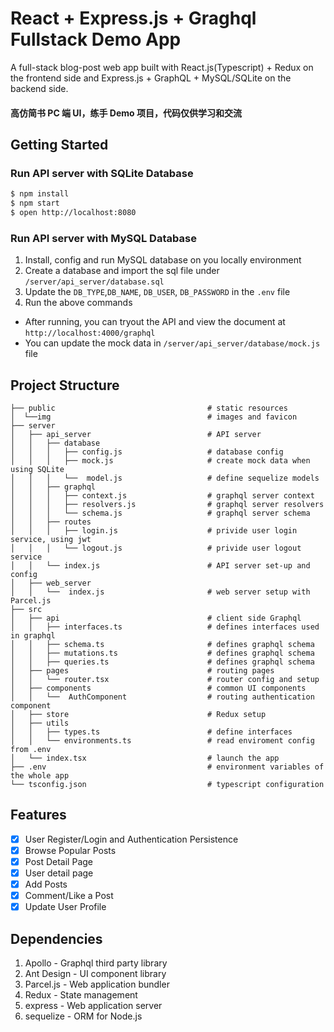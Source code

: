 # React + Express.js + Graghql Fullstack Demo App

A full-stack blog-post web app built with React.js(Typescript) + Redux on the frontend side and Express.js + GraphQL + MySQL/SQLite on the backend side.

#### 高仿简书 PC 端 UI，练手 Demo 项目，代码仅供学习和交流

## Getting Started

### Run API server with SQLite Database

```bash
$ npm install
$ npm start
$ open http://localhost:8080
```

### Run API server with MySQL Database

1. Install, config and run MySQL database on you locally environment
2. Create a database and import the sql file under `/server/api_server/database.sql`
3. Update the `DB_TYPE`,`DB_NAME`, `DB_USER`, `DB_PASSWORD` in the `.env` file
4. Run the above commands

- After running, you can tryout the API and view the document at `http://localhost:4000/graphql`
- You can update the mock data in `/server/api_server/database/mock.js` file

## Project Structure

```
├── public                                  # static resources
│  └──img                                   # images and favicon
├── server
│   ├── api_server                          # API server
│   │   ├── database
│   │   │   ├── config.js                   # database config
│   │   │   ├── mock.js                     # create mock data when using SQLite
│   │   │   └──  model.js                   # define sequelize models
│   │   ├── graphql
│   │   │   ├── context.js                  # graphql server context
│   │   │   ├── resolvers.js                # graphql server resolvers
│   │   │   └── schema.js                   # graphql server schema
│   │   ├── routes
│   │   │   ├── login.js                    # privide user login service, using jwt
│   │   │   └── logout.js                   # privide user logout service
│   │   └── index.js                        # API server set-up and config
│   ├── web_server
│   │   └──  index.js                       # web server setup with Parcel.js
├── src
│   ├── api                                 # client side Graphql
│   │   ├── interfaces.ts                   # defines interfaces used in graphql
│   │   ├── schema.ts                       # defines graphql schema
│   │   ├── mutations.ts                    # defines graphql schema
│   │   ├── queries.ts                    	# defines graphql schema
│   ├── pages                               # routing pages
│   │   └── router.tsx                      # router config and setup
│   ├── components                          # common UI components
│   │   └──  AuthComponent                  # routing authentication component
│   ├── store                               # Redux setup
│   ├── utils
│   │   ├── types.ts                        # define interfaces
│   │   └── environments.ts                 # read enviroment config from .env
│   └── index.tsx                           # launch the app
├── .env                                    # environment variables of the whole app
└── tsconfig.json                           # typescript configuration
```

## Features

- [x] User Register/Login and Authentication Persistence
- [x] Browse Popular Posts
- [x] Post Detail Page
- [x] User detail page
- [x] Add Posts
- [x] Comment/Like a Post
- [x] Update User Profile

## Dependencies

1. Apollo - Graphql third party library
2. Ant Design - UI component library
3. Parcel.js - Web application bundler
4. Redux - State management
5. express - Web application server
6. sequelize - ORM for Node.js
